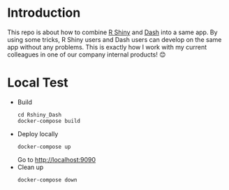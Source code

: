 # Introduction
This repo is about how to combine [R Shiny](https://shiny.rstudio.com/) and [Dash](https://dash.plotly.com/) into a same app. By using some tricks, R Shiny users and Dash users can develop on the same app without any problems. This is exactly how I work with my current colleagues in one of our company internal products! :blush:

# Local Test
* Build
    ```
    cd Rshiny_Dash
    docker-compose build 
    ```
* Deploy locally
    ```
    docker-compose up
    ```
    Go to [http://localhost:9090](http://localhost:9090)
* Clean up 
    ```
    docker-compose down
    ```
